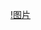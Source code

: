 [!图片](https://github.com/LeonhardE/Dashboard/blob/gh-pages/%E7%AC%AC%E4%B8%80%E6%AC%A1%E4%BC%9A%E8%AE%AE.jpg)
